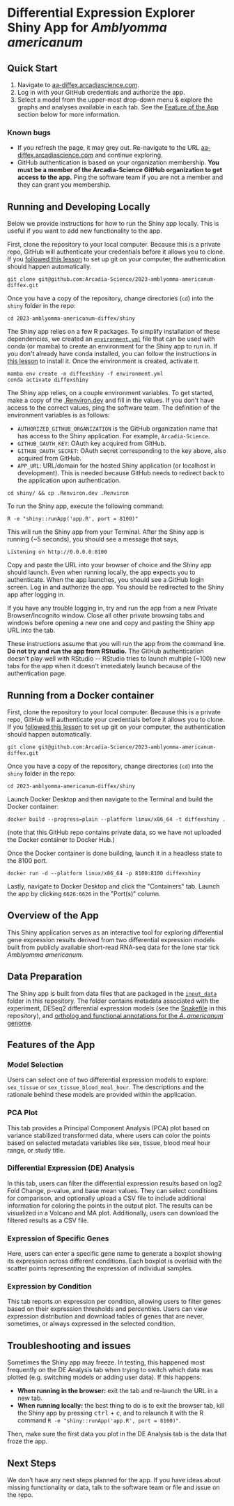 # Differential Expression Explorer Shiny App for _Amblyomma americanum_

## Quick Start

1. Navigate to [aa-diffex.arcadiascience.com](https://aa-diffex.arcadiascience.com).
2. Log in with your GitHub credentials and authorize the app.
3. Select a model from the upper-most drop-down menu & explore the graphs and analyses available in each tab. See the [Feature of the App](#features-of-the-app) section below for more information.

### Known bugs

* If you refresh the page, it may grey out. Re-navigate to the URL [aa-diffex.arcadiascience.com](https://aa-diffex.arcadiascience.com) and continue exploring.
* GitHub authentication is based on your organization membership. **You must be a member of the Arcadia-Science GitHub organization to get access to the app.** Ping the software team if you are not a member and they can grant you membership.

## Running and Developing Locally

Below we provide instructions for how to run the Shiny app locally.
This is useful if you want to add new functionality to the app.

First, clone the repository to your local computer.
Because this is a private repo, GitHub will authenticate your credentials before it allows you to clone.
If you [followed this lesson](https://training.arcadiascience.com/workshops/20220920-intro-to-git-and-github/lesson/) to set up git on your computer, the authentication should happen automatically.

```
git clone git@github.com:Arcadia-Science/2023-amblyomma-americanum-diffex.git
```

Once you have a copy of the repository, change directories (`cd`) into the `shiny` folder in the repo:

```
cd 2023-amblyomma-americanum-diffex/shiny
```

The Shiny app relies on a few R packages.
To simplify installation of these dependencies, we created an [`environment.yml`](./environment.yml) file that can be used with conda (or mamba) to create an environment for the Shiny app to run in.
If you don't already have conda installed, you can follow the instructions in [this lesson](https://training.arcadiascience.com/arcadia-users-group/20221017-conda/lesson/) to install it.
Once the environment is created, activate it.

```
mamba env create -n diffexshiny -f environment.yml
conda activate diffexshiny
```

The Shiny app relies, on a couple environment variables.
To get started, make a copy of the [.Renviron.dev](/shiny/.Renvrion.dev) and fill in the values.
If you don't have access to the correct values, ping the software team. The definition of the environment variables is as follows:
* `AUTHORIZED_GITHUB_ORGANIZATION` is the GitHub organization name that has access to the Shiny application. For example, `Arcadia-Science`.
* `GITHUB_OAUTH_KEY`: OAuth key acquired from GitHub.
* `GITHUB_OAUTH_SECRET`: OAuth secret corresponding to the key above, also acquired from GitHub.
* `APP_URL`: URL/domain for the hosted Shiny application (or localhost in development). This is needed because GitHub needs to redirect back to the application upon authentication.

```
cd shiny/ && cp .Renviron.dev .Renviron
```

To run the Shiny app, execute the following command:

```
R -e "shiny::runApp('app.R', port = 8100)"
```

This will run the Shiny app from your Terminal.
After the Shiny app is running (~5 seconds), you should see a message that says,

```
Listening on http://0.0.0.0:8100
```

Copy and paste the URL into your browser of choice and the Shiny app should launch.
Even when running locally, the app expects you to authenticate.
When the app launches, you should see a GitHub login screen.
Log in and authorize the app.
You should be redirected to the Shiny app after logging in.

If you have any trouble logging in, try and run the app from a new Private Browser/Incognito window.
Close all other private browsing tabs and windows before opening a new one and copy and pasting the Shiny app URL into the tab.

These instructions assume that you will run the app from the command line.
**Do not try and run the app from RStudio.**
The GitHub authentication doesn't play well with RStudio -- RStudio tries to launch multiple (~100) new tabs for the app when it doesn't immediately launch because of the authentication page.

## Running from a Docker container

First, clone the repository to your local computer.
Because this is a private repo, GitHub will authenticate your credentials before it allows you to clone.
If you [followed this lesson](https://training.arcadiascience.com/workshops/20220920-intro-to-git-and-github/lesson/) to set up git on your computer, the authentication should happen automatically.

```
git clone git@github.com:Arcadia-Science/2023-amblyomma-americanum-diffex.git
```

Once you have a copy of the repository, change directories (`cd`) into the `shiny` folder in the repo:

```
cd 2023-amblyomma-americanum-diffex/shiny
```

Launch Docker Desktop and then navigate to the Terminal and build the Docker container:

```
docker build --progress=plain --platform linux/x86_64 -t diffexshiny .
```

(note that this GitHub repo contains private data, so we have not uploaded the Docker container to Docker Hub.)

Once the Docker container is done building, launch it in a headless state to the 8100 port.

```
docker run -d --platform linux/x86_64 -p 8100:8100 diffexshiny
```

Lastly, navigate to Docker Desktop and click the "Containers" tab.
Launch the app by clicking `6626:6626` in the "Port(s)" column.

## Overview of the App

This Shiny application serves as an interactive tool for exploring differential gene expression results derived from two differential expression models built from publicly available short-read RNA-seq data for the lone star tick _Amblyomma americanum_.

## Data Preparation

The Shiny app is built from data files that are packaged in the [`input_data`](./input_data) folder in this repository.
The folder contains metadata associated with the experiment, DESeq2 differential expression models (see the [Snakefile](../Snakefile) in this repository), and [ortholog and functional annotations for the _A. americanum_ genome](https://github.com/Arcadia-Science/protein-data-curation).

## Features of the App

### Model Selection

Users can select one of two differential expression models to explore: `sex_tissue` or `sex_tissue_blood_meal_hour`.
The descriptions and the rationale behind these models are provided within the application.

### PCA Plot

This tab provides a Principal Component Analysis (PCA) plot based on variance stabilized transformed data, where users can color the points based on selected metadata variables like sex, tissue, blood meal hour range, or study title.

### Differential Expression (DE) Analysis

In this tab, users can filter the differential expression results based on log2 Fold Change, p-value, and base mean values.
They can select conditions for comparison, and optionally upload a CSV file to include additional information for coloring the points in the output plot.
The results can be visualized in a Volcano and MA plot.
Additionally, users can download the filtered results as a CSV file.

### Expression of Specific Genes

Here, users can enter a specific gene name to generate a boxplot showing its expression across different conditions.
Each boxplot is overlaid with the scatter points representing the expression of individual samples.

### Expression by Condition

This tab reports on expression per condition, allowing users to filter genes based on their expression thresholds and percentiles.
Users can view expression distribution and download tables of genes that are never, sometimes, or always expressed in the selected condition.

## Troubleshooting and issues

Sometimes the Shiny app may freeze.
In testing, this happened most frequently on the DE Analysis tab when trying to switch which data was plotted (e.g. switching models or adding user data).
If this happens:

* **When running in the browser:** exit the tab and re-launch the URL in a new tab.
* **When running locally:** the best thing to do is to exit the browser tab, kill the Shiny app by pressing <kbd>ctrl</kbd> + <kbd>c</kbd>, and to relaunch it with the R command `R -e "shiny::runApp('app.R', port = 8100)"`.

Then, make sure the first data you plot in the DE Analysis tab is the data that froze the app.

## Next Steps

We don't have any next steps planned for the app.
If you have ideas about missing functionality or data, talk to the software team or file and issue on the repo.
